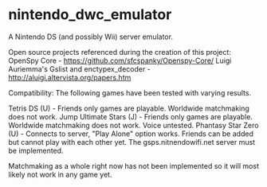 nintendo_dwc_emulator
=====================

A Nintendo DS (and possibly Wii) server emulator.


Open source projects referenced during the creation of this project:
OpenSpy Core - https://github.com/sfcspanky/Openspy-Core/
Luigi Auriemma's Gslist and enctypex_decoder - http://aluigi.altervista.org/papers.htm


Compatibility:
The following games have been tested with varying results.

Tetris DS (U) - Friends only games are playable. Worldwide matchmaking does not work.
Jump Ultimate Stars (J) - Friends only games are playable. Worldwide matchmaking does not work. Voice untested.
Phantasy Star Zero (U) - Connects to server, "Play Alone" option works. Friends can be added but cannot play with each other yet. The gsps.nitnendowifi.net server must be implemented.

Matchmaking as a whole right now has not been implemented so it will most likely not work in any game yet.